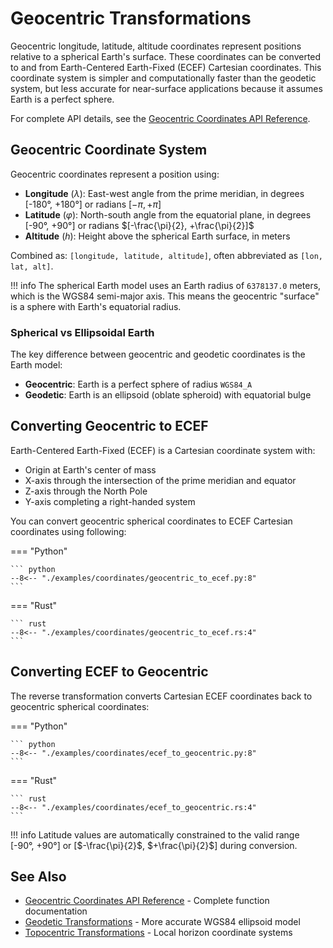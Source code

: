 # Geocentric Transformations

Geocentric longitude, latitude, altitude coordinates represent positions relative to a spherical Earth's surface. These coordinates can be converted to and from Earth-Centered Earth-Fixed (ECEF) Cartesian coordinates. This coordinate system is simpler and computationally faster than the geodetic system, but less accurate for near-surface applications because it assumes Earth is a perfect sphere.

For complete API details, see the [Geocentric Coordinates API Reference](../../library_api/coordinates/geocentric.md).

## Geocentric Coordinate System

Geocentric coordinates represent a position using:

- **Longitude** ($\lambda$): East-west angle from the prime meridian, in degrees [-180°, +180°] or radians $[-\pi, +\pi]$
- **Latitude** ($\varphi$): North-south angle from the equatorial plane, in degrees [-90°, +90°] or radians $[-\frac{\pi}{2}, +\frac{\pi}{2}]$
- **Altitude** ($h$): Height above the spherical Earth surface, in meters

Combined as: `[longitude, latitude, altitude]`, often abbreviated as `[lon, lat, alt]`.

!!! info
    The spherical Earth model uses an Earth radius of `6378137.0` meters, which is the WGS84 semi-major axis. This means the geocentric "surface" is a sphere with Earth's equatorial radius.

### Spherical vs Ellipsoidal Earth

The key difference between geocentric and geodetic coordinates is the Earth model:

- **Geocentric**: Earth is a perfect sphere of radius `WGS84_A`
- **Geodetic**: Earth is an ellipsoid (oblate spheroid) with equatorial bulge

## Converting Geocentric to ECEF

Earth-Centered Earth-Fixed (ECEF) is a Cartesian coordinate system with:

- Origin at Earth's center of mass
- X-axis through the intersection of the prime meridian and equator
- Z-axis through the North Pole
- Y-axis completing a right-handed system

You can convert geocentric spherical coordinates to ECEF Cartesian coordinates using following:

=== "Python"

    ``` python
    --8<-- "./examples/coordinates/geocentric_to_ecef.py:8"
    ```

=== "Rust"

    ``` rust
    --8<-- "./examples/coordinates/geocentric_to_ecef.rs:4"
    ```

## Converting ECEF to Geocentric

The reverse transformation converts Cartesian ECEF coordinates back to geocentric spherical coordinates:

=== "Python"

    ``` python
    --8<-- "./examples/coordinates/ecef_to_geocentric.py:8"
    ```

=== "Rust"

    ``` rust
    --8<-- "./examples/coordinates/ecef_to_geocentric.rs:4"
    ```

!!! info
    Latitude values are automatically constrained to the valid range [-90°, +90°] or [$-\frac{\pi}{2}$, $+\frac{\pi}{2}$] during conversion.

## See Also

- [Geocentric Coordinates API Reference](../../library_api/coordinates/geocentric.md) - Complete function documentation
- [Geodetic Transformations](geodetic_transformations.md) - More accurate WGS84 ellipsoid model
- [Topocentric Transformations](topocentric_transformations.md) - Local horizon coordinate systems
